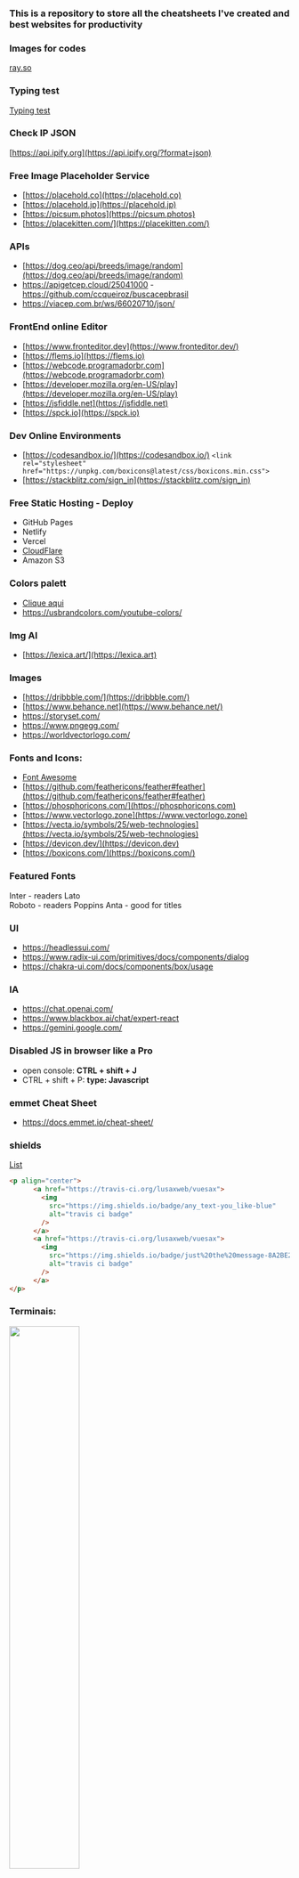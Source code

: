 ### This is a repository to store all the cheatsheets I've created and best websites for productivity


### Images for codes  
[ray.so](https://ray.so/)

### Typing test  
[Typing test](https://10fastfingers.com/typing-test/portuguese)

### Check IP JSON  
[https://api.ipify.org](https://api.ipify.org/?format=json)

### Free Image Placeholder Service
  - [https://placehold.co](https://placehold.co)
  - [https://placehold.jp](https://placehold.jp)
  - [https://picsum.photos](https://picsum.photos)
  - [https://placekitten.com/](https://placekitten.com/)

### APIs
- [https://dog.ceo/api/breeds/image/random](https://dog.ceo/api/breeds/image/random)
- https://apigetcep.cloud/25041000 - https://github.com/ccqueiroz/buscacepbrasil
- https://viacep.com.br/ws/66020710/json/

### FrontEnd online Editor  
- [https://www.fronteditor.dev](https://www.fronteditor.dev/) 
- [https://flems.io](https://flems.io) 
- [https://webcode.programadorbr.com](https://webcode.programadorbr.com) 
- [https://developer.mozilla.org/en-US/play](https://developer.mozilla.org/en-US/play) 
- [https://jsfiddle.net](https://jsfiddle.net) 
- [https://spck.io](https://spck.io)

### Dev Online Environments

- [https://codesandbox.io/](https://codesandbox.io/) `<link rel="stylesheet" href="https://unpkg.com/boxicons@latest/css/boxicons.min.css">`
- [https://stackblitz.com/sign_in](https://stackblitz.com/sign_in)

### Free Static Hosting - Deploy

- GitHub Pages
- Netlify
- Vercel
- [CloudFlare](https://pages.cloudflare.com)
- Amazon S3


### Colors palett
- [Clique aqui](https://git.geraldox.com/CSS/pages/curso_em_video/Representando_cores-com-CSS3.html#sites)
- https://usbrandcolors.com/youtube-colors/

### Img AI
- [https://lexica.art/](https://lexica.art)

### Images
- [https://dribbble.com/](https://dribbble.com/)
- [https://www.behance.net](https://www.behance.net/)
- https://storyset.com/
- https://www.pngegg.com/
- https://worldvectorlogo.com/

  
### Fonts and Icons:

- [Font Awesome](https://github.com/geraldotech/CheatSheets/blob/main/Font_Awesome.md)
- [https://github.com/feathericons/feather#feather](https://github.com/feathericons/feather#feather)
- [https://phosphoricons.com/](https://phosphoricons.com)
- [https://www.vectorlogo.zone](https://www.vectorlogo.zone)
- [https://vecta.io/symbols/25/web-technologies](https://vecta.io/symbols/25/web-technologies)
- [https://devicon.dev/](https://devicon.dev)
- [https://boxicons.com/](https://boxicons.com/)

### Featured Fonts

Inter  - readers
Lato  
Roboto - readers
Poppins
Anta - good for titles



### UI
- https://headlessui.com/
- https://www.radix-ui.com/primitives/docs/components/dialog
- https://chakra-ui.com/docs/components/box/usage

### IA

- https://chat.openai.com/
- https://www.blackbox.ai/chat/expert-react
- https://gemini.google.com/

### Disabled JS in browser like a Pro

- open console: **CTRL + shift + J**
- CTRL + shift + P: **type: Javascript**

### emmet Cheat Sheet
- https://docs.emmet.io/cheat-sheet/

### shields

[List](https://dev.to/envoy_/150-badges-for-github-pnk#workspace-specs)
```html
<p align="center">
      <a href="https://travis-ci.org/lusaxweb/vuesax">
        <img
          src="https://img.shields.io/badge/any_text-you_like-blue"
          alt="travis ci badge"
        />
      </a>
      <a href="https://travis-ci.org/lusaxweb/vuesax">
        <img
          src="https://img.shields.io/badge/just%20the%20message-8A2BE2"
          alt="travis ci badge"
        />
      </a>
</p>
```

### Terminais:
<img src="https://github.com/geraldotech/CheatSheets/assets/92253544/8f6b30af-c63b-4654-a361-1b42af92e836" style="width:50%" />
<img src="https://github.com/geraldotech/CheatSheets/assets/92253544/f53a98d6-ace9-41fe-9691-05108b706ac4" style="width:50%" />



### Add GitBash to Windows Terminal
![image](https://github.com/geraldotech/CheatSheets/assets/92253544/3d211fc7-3799-4273-bf24-d89c5c1ec232=500x200)

para finalizar definir o Git Bash Default Profile
[image](https://github.com/geraldotech/CheatSheets/assets/92253544/952df641-7b90-4534-8f81-f357f04efb18)



### Comandos úteis para produtividade:

```shell
mkdir | create folders
touch | create files
rm -rd | delete folders
rm | delete files
echo "# oi" >> style.css | create file and write
cat | read file content
```





&nbsp;
&nbsp;
&nbsp;

<p align="center">gmapdev</p>






